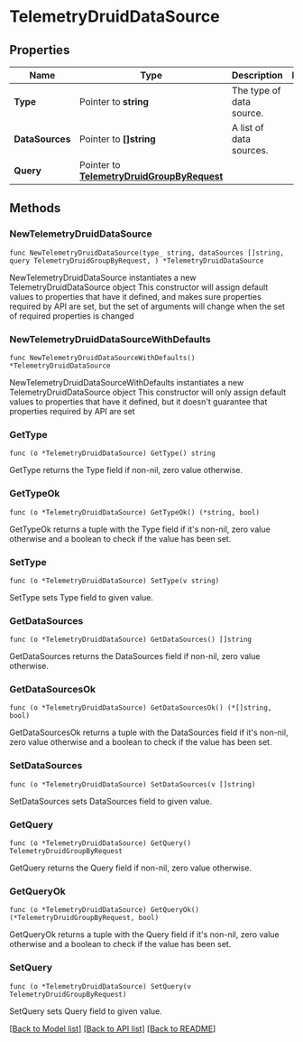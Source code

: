 # TelemetryDruidDataSource

## Properties

Name | Type | Description | Notes
------------ | ------------- | ------------- | -------------
**Type** | Pointer to **string** | The type of data source. | 
**DataSources** | Pointer to **[]string** | A list of data sources. | 
**Query** | Pointer to [**TelemetryDruidGroupByRequest**](telemetry.DruidGroupByRequest.md) |  | 

## Methods

### NewTelemetryDruidDataSource

`func NewTelemetryDruidDataSource(type_ string, dataSources []string, query TelemetryDruidGroupByRequest, ) *TelemetryDruidDataSource`

NewTelemetryDruidDataSource instantiates a new TelemetryDruidDataSource object
This constructor will assign default values to properties that have it defined,
and makes sure properties required by API are set, but the set of arguments
will change when the set of required properties is changed

### NewTelemetryDruidDataSourceWithDefaults

`func NewTelemetryDruidDataSourceWithDefaults() *TelemetryDruidDataSource`

NewTelemetryDruidDataSourceWithDefaults instantiates a new TelemetryDruidDataSource object
This constructor will only assign default values to properties that have it defined,
but it doesn't guarantee that properties required by API are set

### GetType

`func (o *TelemetryDruidDataSource) GetType() string`

GetType returns the Type field if non-nil, zero value otherwise.

### GetTypeOk

`func (o *TelemetryDruidDataSource) GetTypeOk() (*string, bool)`

GetTypeOk returns a tuple with the Type field if it's non-nil, zero value otherwise
and a boolean to check if the value has been set.

### SetType

`func (o *TelemetryDruidDataSource) SetType(v string)`

SetType sets Type field to given value.


### GetDataSources

`func (o *TelemetryDruidDataSource) GetDataSources() []string`

GetDataSources returns the DataSources field if non-nil, zero value otherwise.

### GetDataSourcesOk

`func (o *TelemetryDruidDataSource) GetDataSourcesOk() (*[]string, bool)`

GetDataSourcesOk returns a tuple with the DataSources field if it's non-nil, zero value otherwise
and a boolean to check if the value has been set.

### SetDataSources

`func (o *TelemetryDruidDataSource) SetDataSources(v []string)`

SetDataSources sets DataSources field to given value.


### GetQuery

`func (o *TelemetryDruidDataSource) GetQuery() TelemetryDruidGroupByRequest`

GetQuery returns the Query field if non-nil, zero value otherwise.

### GetQueryOk

`func (o *TelemetryDruidDataSource) GetQueryOk() (*TelemetryDruidGroupByRequest, bool)`

GetQueryOk returns a tuple with the Query field if it's non-nil, zero value otherwise
and a boolean to check if the value has been set.

### SetQuery

`func (o *TelemetryDruidDataSource) SetQuery(v TelemetryDruidGroupByRequest)`

SetQuery sets Query field to given value.



[[Back to Model list]](../README.md#documentation-for-models) [[Back to API list]](../README.md#documentation-for-api-endpoints) [[Back to README]](../README.md)


